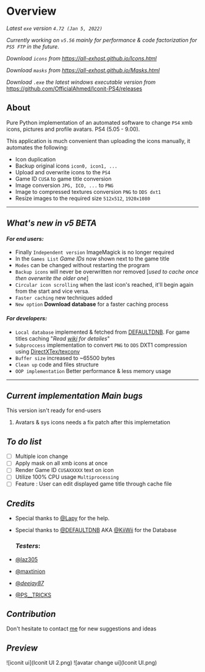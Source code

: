 # Overview

_Latest `exe` version `4.72 (Jan 5, 2022)`_

_Currently working on `v5.56` mainly for performance & code factorization for `PS5 FTP` in the future_.

*Download `icons` from <https://all-exhost.github.io/Icons.html>*

*Download `masks` from <https://all-exhost.github.io/Masks.html>*

*Download `.exe` the latest windows executable version from* <https://github.com/OfficialAhmed/Iconit-PS4/releases>

## About

Pure Python implementation of an automated software to change `PS4` xmb icons, pictures and profile avatars. PS4 (5.05 - 9.00).

This application is much convenient than uploading the icons manually, it automates the following:

* Icon duplication 
* Backup original icons `icon0, icon1, ...`
* Upload and overwrite icons to the `PS4`  
* Game ID `CUSA` to game title conversion
* Image conversion `JPG, ICO, ...` to `PNG`
* Image to compressed textures conversion `PNG` to `DDS dxt1`
* Resize images to the required size `512x512`, `1920x1080`

________________________________________

## *What's new in v5 BETA*

#### _For end users:_

*  Finally `Independent version` ImageMagick is no longer required
*  In the `Games List` _Game IDs_ now shown next to the game title
*  `Modes` can be changed without restarting the program
*  `Backup icons` will never be overwritten nor removed [_used to cache once then overwrite the older one_]
*  `Circular icon scrolling` when the last icon's reached, it'll begin again from the start and vice versa.
*  `Faster caching` new techniques added
*  `New option` __Download database__ for a faster caching process
 
#### _For developers:_
*  `Local database` implemented & fetched from [DEFAULTDNB](https://github.com/DEFAULTDNB/DEFAULTDNB.github.io). For game titles caching "_Read [wiki](https://github.com/OfficialAhmed/Iconit-PS4/wiki/Performance) for detailes_"
*  `Subproccess` implementation to convert `PNG` to `DDS` DXT1 compression using [DirectXTex/texconv](https://github.com/Microsoft/DirectXTex/wiki/Texconv)
*  `Buffer size` increased to ~65500 bytes
*  `Clean up` code and files structure
*  `OOP implementation` Better performance & less memory usage
________________________________________

## *Current implementation Main bugs* 
 This version isn't ready for end-users
1. Avatars & sys icons needs a fix patch after this implemetation

## _To do list_

* [ ] Multiple icon change
* [ ] Apply mask on all xmb icons at once
* [ ] Render Game ID `CUSAXXXXX` text on icon
* [ ] Utilize 100% CPU usage `Multiprocessing`
* [ ] Feature : User can edit displayed game title through cache file

## _Credits_
* Special thanks to [@Lapy](https://twitter.com/Lapy05575948) for the help.
* Special thanks to [@DEFAULTDNB](https://github.com/DEFAULTDNB) AKA [@KiiWii](https://twitter.com/DefaultDNB) for the Database

    ### _Testers_:
* [@laz305](https://twitter.com/laz305)
* [@maxtinion](https://twitter.com/maxtinion)
* [@_deejay87_](https://twitter.com/_deejay87_)
* [@PS__TRICKS](https://twitter.com/PS__TRICKS)

## _Contribution_
Don't hesitate to contact [me](https://twitter.com/OfficialAhmed0) for new suggestions and ideas 

## _Preview_
![iconit ui](Iconit UI 2.png)
![avatar change ui](Iconit UI.png)
